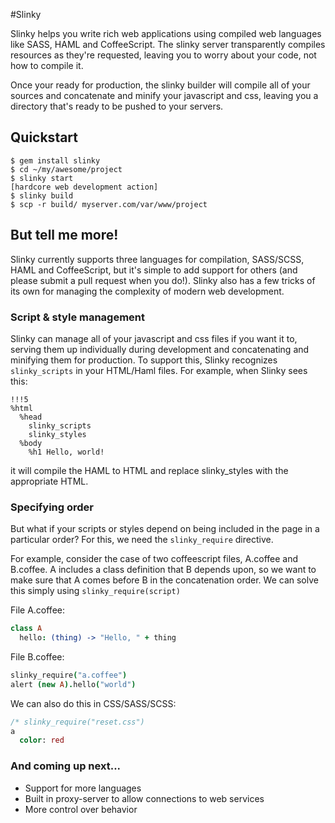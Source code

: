 #Slinky

Slinky helps you write rich web applications using compiled web
languages like SASS, HAML and CoffeeScript. The slinky server
transparently compiles resources as they're requested, leaving you to
worry about your code, not how to compile it.

Once your ready for production, the slinky builder will compile all of
your sources and concatenate and minify your javascript and css,
leaving you a directory that's ready to be pushed to your servers.

## Quickstart

```
$ gem install slinky
$ cd ~/my/awesome/project
$ slinky start
[hardcore web development action]
$ slinky build
$ scp -r build/ myserver.com/var/www/project
````
## But tell me more!

Slinky currently supports three languages for compilation, SASS/SCSS,
HAML and CoffeeScript, but it's simple to add support for others (and
please submit a pull request when you do!). Slinky also has a few
tricks of its own for managing the complexity of modern web
development.

### Script & style management

Slinky can manage all of your javascript and css files if you want it
to, serving them up individually during development and concatenating
and minifying them for production. To support this, Slinky recognizes
`slinky_scripts` in your HTML/Haml files. For example, when Slinky
sees this:

```haml
!!!5
%html
  %head
    slinky_scripts
    slinky_styles
  %body
    %h1 Hello, world!
```

it will compile the HAML to HTML and replace slinky_styles with the
appropriate HTML.

### Specifying order

But what if your scripts or styles depend on being included in the
page in a particular order? For this, we need the `slinky_require`
directive.

For example, consider the case of two coffeescript files, A.coffee and
B.coffee. A includes a class definition that B depends upon, so we
want to make sure that A comes before B in the concatenation order. We
can solve this simply using `slinky_require(script)`

File A.coffee:

```coffeescript
class A
  hello: (thing) -> "Hello, " + thing
```

File B.coffee:

```coffeescript
slinky_require("a.coffee")
alert (new A).hello("world")
```
We can also do this in CSS/SASS/SCSS:

```sass
/* slinky_require("reset.css")
a
  color: red
```

### And coming up next...

* Support for more languages
* Built in proxy-server to allow connections to web services
* More control over behavior

